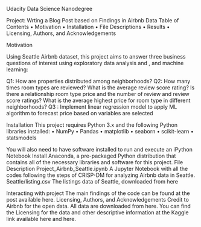 Udacity Data Science Nanodegree

Project: Wrting a Blog Post based on Findings in Airbnb Data
Table of Contents
•	Motivation
•	Installation
•	File Descriptions
•	Results
•	Licensing, Authors, and Acknowledgements

Motivation

Using Seattle Airbnb dataset, this project aims to answer three business questions of interest using exploratory data analysis and , and machine learning:

Q1: How are properties distributed among neighborhoods?
Q2: How many times room types are reviewed? What is the average review score rating? Is there a relationship room type price and the number of review and review score ratings? What is the average highest price for room type in different neighborhoods?
Q3 : Implement linear regression model to apply ML algorithm to forecast price based on variables are selected

Installation
This project requires Python 3.x and the following Python libraries installed:
•	NumPy
•	Pandas
•	matplotlib
•	seaborn
•	scikit-learn
•	statsmodels

You will also need to have software installed to run and execute an iPython Notebook
Install Anaconda, a pre-packaged Python distribution that contains all of the necessary libraries and software for this project.
File Description
Project_Airbnb_Seattle.ipynb
A Jupyter Notebook with all the codes following the steps of CRISP-DM for analyzing Airbnb data in Seattle.
Seattle/listing.csv
The listings data of Seattle, downloaded from here

Interacting with project
The main findings of the code can be found at the post available here.
Licensing, Authors, and Acknowledgements
Credit to Airbnb for the open data. All data are downloaded from here. You can find the Licensing for the data and other descriptive information at the Kaggle link available here and here.
